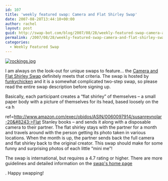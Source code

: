 ```yaml
---
id: 107
title: 'weekly featured swap: Camera and Flat Shirley Swap'
date: 2007-08-28T13:44:10+00:00
author: rachel
layout: post
guid: http://swap-bot.com/blog/2007/08/28/weekly-featured-swap-camera-and-flat-shirley-swap/
permalink: /2007/08/28/weekly-featured-swap-camera-and-flat-shirley-swap/
categories:
  - Weekly Featured Swap
---
```

[<img src='http://swap-bot.com/blog/wp-content/uploads/2007/08/rockings.jpg' alt='rockings.jpg' />](http://www.swap-bot.com/swap/show/6794) 

<ul style="display:none">
  <li>
    <a href="http://blog.segd.org/?wild_seven">Wild Seven film</a>
  </li>
</ul>

I am always on the look-out for unique swaps to feature&#8230; the [Camera and Flat Shirley Swap](http://www.swap-bot.com/swap/show/6794) definitely meets that criteria. The swap is hosted by [funkychicken](http://www.swap-bot.com/member/?id=2991) and it is a somewhat complicated two-step swap, so please read the entire swap description before signing up. 

Basically, each participant creates a &#8220;flat shirley&#8221; of themselves &#8211; a small paper body with a picture of themselves for its head, based loosely on the <a h 

<div style="display: none">
  ex gf <a href="http://exbacksms.com/">exbacksms.com</a> How to win back your ex
</div>

ref=http://www.amazon.com/exec/obidos/ASIN/0060097914/susanreynolar-20&#8243;>Flat Stanley books</a> &#8211; and sends it along with a disposable camera to their partner. The flat shirley stays with the partner for a month and travels around with the person getting its photo taken in various locations. When the month is up, the partner sends back the full camera and flat shirley back to the original creator. This swap should make for some funny and surprising photos of each little &#8220;mini me&#8221;! 

The swap is international, but requires a 4.7 rating or higher. There are more guidelines and detailed information on the [swap's home page](http://www.swap-bot.com/swap/show/6794)

  


. Happy swapping! 

<div style="display: none">
  zp8497586rq
</div>